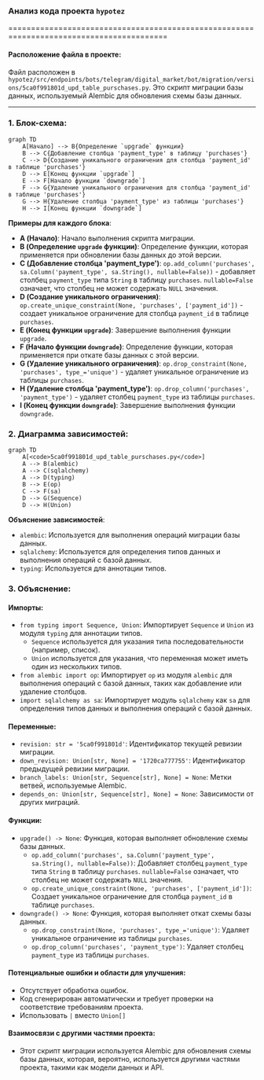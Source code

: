 ### Анализ кода проекта `hypotez`

=========================================================================================

#### **Расположение файла в проекте**:
Файл расположен в `hypotez/src/endpoints/bots/telegram/digital_market/bot/migration/versions/5ca0f991801d_upd_table_purschases.py`. Это скрипт миграции базы данных, используемый Alembic для обновления схемы базы данных.

---

### **1. Блок-схема**:

```mermaid
graph TD
    A[Начало] --> B{Определение `upgrade` функции}
    B --> C{Добавление столбца 'payment_type' в таблицу 'purchases'}
    C --> D{Создание уникального ограничения для столбца 'payment_id' в таблице 'purchases'}
    D --> E[Конец функции `upgrade`]
    E --> F[Начало функции `downgrade`]
    F --> G{Удаление уникального ограничения для столбца 'payment_id' в таблице 'purchases'}
    G --> H{Удаление столбца 'payment_type' из таблицы 'purchases'}
    H --> I[Конец функции `downgrade`]
```

**Примеры для каждого блока**:

- **A (Начало)**: Начало выполнения скрипта миграции.
- **B (Определение `upgrade` функции)**: Определение функции, которая применяется при обновлении базы данных до этой версии.
- **C (Добавление столбца 'payment_type')**: `op.add_column('purchases', sa.Column('payment_type', sa.String(), nullable=False))` - добавляет столбец `payment_type` типа `String` в таблицу `purchases`. `nullable=False` означает, что столбец не может содержать `NULL` значения.
- **D (Создание уникального ограничения)**: `op.create_unique_constraint(None, 'purchases', ['payment_id'])` - создает уникальное ограничение для столбца `payment_id` в таблице `purchases`.
- **E (Конец функции `upgrade`)**: Завершение выполнения функции `upgrade`.
- **F (Начало функции `downgrade`)**: Определение функции, которая применяется при откате базы данных с этой версии.
- **G (Удаление уникального ограничения)**: `op.drop_constraint(None, 'purchases', type_='unique')` - удаляет уникальное ограничение из таблицы `purchases`.
- **H (Удаление столбца 'payment_type')**: `op.drop_column('purchases', 'payment_type')` - удаляет столбец `payment_type` из таблицы `purchases`.
- **I (Конец функции `downgrade`)**: Завершение выполнения функции `downgrade`.

### **2. Диаграмма зависимостей**:

```mermaid
graph TD
    A[<code>5ca0f991801d_upd_table_purschases.py</code>]
    A --> B(alembic)
    A --> C(sqlalchemy)
    A --> D(typing)
    B --> E(op)
    C --> F(sa)
    D --> G(Sequence)
    D --> H(Union)
```

**Объяснение зависимостей**:

- `alembic`: Используется для выполнения операций миграции базы данных.
- `sqlalchemy`: Используется для определения типов данных и выполнения операций с базой данных.
- `typing`: Используется для аннотации типов.

### **3. Объяснение**:

#### **Импорты**:
- `from typing import Sequence, Union`: Импортирует `Sequence` и `Union` из модуля `typing` для аннотации типов.
    - `Sequence` используется для указания типа последовательности (например, список).
    - `Union` используется для указания, что переменная может иметь один из нескольких типов.
- `from alembic import op`: Импортирует `op` из модуля `alembic` для выполнения операций с базой данных, таких как добавление или удаление столбцов.
- `import sqlalchemy as sa`: Импортирует модуль `sqlalchemy` как `sa` для определения типов данных и выполнения операций с базой данных.

#### **Переменные**:
- `revision: str = '5ca0f991801d'`: Идентификатор текущей ревизии миграции.
- `down_revision: Union[str, None] = '1720ca777755'`: Идентификатор предыдущей ревизии миграции.
- `branch_labels: Union[str, Sequence[str], None] = None`: Метки ветвей, используемые Alembic.
- `depends_on: Union[str, Sequence[str], None] = None`: Зависимости от других миграций.

#### **Функции**:
- `upgrade() -> None`: Функция, которая выполняет обновление схемы базы данных.
    - `op.add_column('purchases', sa.Column('payment_type', sa.String(), nullable=False))`: Добавляет столбец `payment_type` типа `String` в таблицу `purchases`. `nullable=False` означает, что столбец не может содержать `NULL` значения.
    - `op.create_unique_constraint(None, 'purchases', ['payment_id'])`: Создает уникальное ограничение для столбца `payment_id` в таблице `purchases`.
- `downgrade() -> None`: Функция, которая выполняет откат схемы базы данных.
    - `op.drop_constraint(None, 'purchases', type_='unique')`: Удаляет уникальное ограничение из таблицы `purchases`.
    - `op.drop_column('purchases', 'payment_type')`: Удаляет столбец `payment_type` из таблицы `purchases`.

#### **Потенциальные ошибки и области для улучшения**:
- Отсутствует обработка ошибок.
- Код сгенерирован автоматически и требует проверки на соответствие требованиям проекта.
- Использовать `|` вместо `Union[]`

#### **Взаимосвязи с другими частями проекта**:
- Этот скрипт миграции используется Alembic для обновления схемы базы данных, которая, вероятно, используется другими частями проекта, такими как модели данных и API.